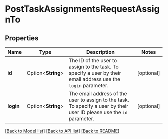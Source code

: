 # PostTaskAssignmentsRequestAssignTo

## Properties

Name | Type | Description | Notes
------------ | ------------- | ------------- | -------------
**id** | Option<**String**> | The ID of the user to assign to the task.  To specify a user by their email address use the `login` parameter. | [optional]
**login** | Option<**String**> | The email address of the user to assign to the task. To specify a user by their user ID please use the `id` parameter. | [optional]

[[Back to Model list]](../README.md#documentation-for-models) [[Back to API list]](../README.md#documentation-for-api-endpoints) [[Back to README]](../README.md)


